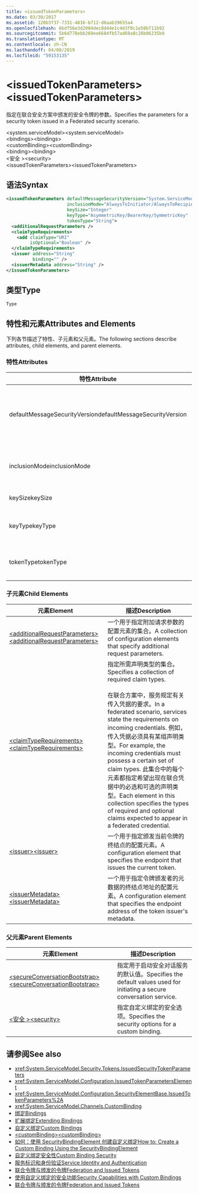 ```yaml
---
title: <issuedTokenParameters>
ms.date: 03/30/2017
ms.assetid: 120b3f37-7331-4816-b712-d6aab39655a4
ms.openlocfilehash: 6bdf56e3d2084dec8d44e1c4d3f0c1e50b711b92
ms.sourcegitcommit: 5b6d778ebb269ee6684fb57ad69a8c28b06235b9
ms.translationtype: MT
ms.contentlocale: zh-CN
ms.lasthandoff: 04/08/2019
ms.locfileid: "59153135"
---
```

# <a name="issuedtokenparameters"></a><span data-ttu-id="dc422-101">\<issuedTokenParameters></span><span class="sxs-lookup"><span data-stu-id="dc422-101">\<issuedTokenParameters></span></span>
<span data-ttu-id="dc422-102">指定在联合安全方案中颁发的安全令牌的参数。</span><span class="sxs-lookup"><span data-stu-id="dc422-102">Specifies the parameters for a security token issued in a Federated security scenario.</span></span>  
  
 <span data-ttu-id="dc422-103">\<system.serviceModel></span><span class="sxs-lookup"><span data-stu-id="dc422-103">\<system.serviceModel></span></span>  
<span data-ttu-id="dc422-104">\<bindings></span><span class="sxs-lookup"><span data-stu-id="dc422-104">\<bindings></span></span>  
<span data-ttu-id="dc422-105">\<customBinding></span><span class="sxs-lookup"><span data-stu-id="dc422-105">\<customBinding></span></span>  
<span data-ttu-id="dc422-106">\<binding></span><span class="sxs-lookup"><span data-stu-id="dc422-106">\<binding></span></span>  
<span data-ttu-id="dc422-107">\<安全 ></span><span class="sxs-lookup"><span data-stu-id="dc422-107">\<security></span></span>  
<span data-ttu-id="dc422-108">\<issuedTokenParameters></span><span class="sxs-lookup"><span data-stu-id="dc422-108">\<issuedTokenParameters></span></span>  
  
## <a name="syntax"></a><span data-ttu-id="dc422-109">语法</span><span class="sxs-lookup"><span data-stu-id="dc422-109">Syntax</span></span>  
  
```xml  
<issuedTokenParameters defaultMessageSecurityVersion="System.ServiceModel.MessageSecurityVersion"
                       inclusionMode="AlwaysToInitiator/AlwaysToRecipient/Never/Once"
                       keySize="Integer"
                       keyType="AsymmetricKey/BearerKey/SymmetricKey"
                       tokenType="String">
  <additionalRequestParameters />
  <claimTypeRequirements>
    <add claimType="URI"
         isOptional="Boolean" />
  </claimTypeRequirements>
  <issuer address="String"
          binding="" />
  <issuerMetadata address="String" />
</issuedTokenParameters>
```  
  
## <a name="type"></a><span data-ttu-id="dc422-110">类型</span><span class="sxs-lookup"><span data-stu-id="dc422-110">Type</span></span>  
 `Type`  
  
## <a name="attributes-and-elements"></a><span data-ttu-id="dc422-111">特性和元素</span><span class="sxs-lookup"><span data-stu-id="dc422-111">Attributes and Elements</span></span>  
 <span data-ttu-id="dc422-112">下列各节描述了特性、子元素和父元素。</span><span class="sxs-lookup"><span data-stu-id="dc422-112">The following sections describe attributes, child elements, and parent elements.</span></span>  
  
### <a name="attributes"></a><span data-ttu-id="dc422-113">特性</span><span class="sxs-lookup"><span data-stu-id="dc422-113">Attributes</span></span>  
  
|<span data-ttu-id="dc422-114">特性</span><span class="sxs-lookup"><span data-stu-id="dc422-114">Attribute</span></span>|<span data-ttu-id="dc422-115">描述</span><span class="sxs-lookup"><span data-stu-id="dc422-115">Description</span></span>|  
|---------------|-----------------|  
|<span data-ttu-id="dc422-116">defaultMessageSecurityVersion</span><span class="sxs-lookup"><span data-stu-id="dc422-116">defaultMessageSecurityVersion</span></span>|<span data-ttu-id="dc422-117">指定安全规范（WS-Security、WS-Trust、WS-Secure Conversation 和 WS-Security Policy）的版本，绑定必须支持这些安全规范。</span><span class="sxs-lookup"><span data-stu-id="dc422-117">Specifies the versions of the security specifications, (WS-Security, WS-Trust, WS-Secure Conversation and WS-Security Policy) that must be supported by the binding.</span></span> <span data-ttu-id="dc422-118">此值的类型为 <xref:System.ServiceModel.MessageSecurityVersion>。</span><span class="sxs-lookup"><span data-stu-id="dc422-118">This value is of type <xref:System.ServiceModel.MessageSecurityVersion>.</span></span>|  
|<span data-ttu-id="dc422-119">inclusionMode</span><span class="sxs-lookup"><span data-stu-id="dc422-119">inclusionMode</span></span>|<span data-ttu-id="dc422-120">指定令牌包含要求。</span><span class="sxs-lookup"><span data-stu-id="dc422-120">Specifies the token inclusion requirements.</span></span> <span data-ttu-id="dc422-121">此属性的类型为 <xref:System.ServiceModel.Security.Tokens.SecurityTokenInclusionMode>。</span><span class="sxs-lookup"><span data-stu-id="dc422-121">This attribute is of type <xref:System.ServiceModel.Security.Tokens.SecurityTokenInclusionMode>.</span></span>|  
|<span data-ttu-id="dc422-122">keySize</span><span class="sxs-lookup"><span data-stu-id="dc422-122">keySize</span></span>|<span data-ttu-id="dc422-123">一个指定令牌的密钥大小的整数。</span><span class="sxs-lookup"><span data-stu-id="dc422-123">An integer that specifies the token key size.</span></span> <span data-ttu-id="dc422-124">默认值为 256。</span><span class="sxs-lookup"><span data-stu-id="dc422-124">The default value is 256.</span></span>|  
|<span data-ttu-id="dc422-125">keyType</span><span class="sxs-lookup"><span data-stu-id="dc422-125">keyType</span></span>|<span data-ttu-id="dc422-126">一个指定密钥类型的 <xref:System.IdentityModel.Tokens.SecurityKeyType> 的有效值。</span><span class="sxs-lookup"><span data-stu-id="dc422-126">A valid value of <xref:System.IdentityModel.Tokens.SecurityKeyType> that specifies the key type.</span></span> <span data-ttu-id="dc422-127">默认值为 `SymmetricKey`。</span><span class="sxs-lookup"><span data-stu-id="dc422-127">The default is `SymmetricKey`.</span></span>|  
|<span data-ttu-id="dc422-128">tokenType</span><span class="sxs-lookup"><span data-stu-id="dc422-128">tokenType</span></span>|<span data-ttu-id="dc422-129">一个指定令牌类型的字符串。</span><span class="sxs-lookup"><span data-stu-id="dc422-129">A string that specifies the token type.</span></span> <span data-ttu-id="dc422-130">默认值为“http://docs.oasis-open.org/wss/oasis-wss-saml-token-profile-1.1#SAML”。</span><span class="sxs-lookup"><span data-stu-id="dc422-130">The default is "http://docs.oasis-open.org/wss/oasis-wss-saml-token-profile-1.1#SAML".</span></span>|  
  
### <a name="child-elements"></a><span data-ttu-id="dc422-131">子元素</span><span class="sxs-lookup"><span data-stu-id="dc422-131">Child Elements</span></span>  
  
|<span data-ttu-id="dc422-132">元素</span><span class="sxs-lookup"><span data-stu-id="dc422-132">Element</span></span>|<span data-ttu-id="dc422-133">描述</span><span class="sxs-lookup"><span data-stu-id="dc422-133">Description</span></span>|  
|-------------|-----------------|  
|[<span data-ttu-id="dc422-134">\<additionalRequestParameters></span><span class="sxs-lookup"><span data-stu-id="dc422-134">\<additionalRequestParameters></span></span>](../../../../../docs/framework/configure-apps/file-schema/wcf/additionalrequestparameters-element.md)|<span data-ttu-id="dc422-135">一个用于指定附加请求参数的配置元素的集合。</span><span class="sxs-lookup"><span data-stu-id="dc422-135">A collection of configuration elements that specify additional request parameters.</span></span>|  
|[<span data-ttu-id="dc422-136">\<claimTypeRequirements></span><span class="sxs-lookup"><span data-stu-id="dc422-136">\<claimTypeRequirements></span></span>](../../../../../docs/framework/configure-apps/file-schema/wcf/claimtyperequirements-element.md)|<span data-ttu-id="dc422-137">指定所需声明类型的集合。</span><span class="sxs-lookup"><span data-stu-id="dc422-137">Specifies a collection of required claim types.</span></span><br /><br /> <span data-ttu-id="dc422-138">在联合方案中，服务规定有关传入凭据的要求。</span><span class="sxs-lookup"><span data-stu-id="dc422-138">In a federated scenario, services state the requirements on incoming credentials.</span></span> <span data-ttu-id="dc422-139">例如，传入凭据必须具有某组声明类型。</span><span class="sxs-lookup"><span data-stu-id="dc422-139">For example, the incoming credentials must possess a certain set of claim types.</span></span> <span data-ttu-id="dc422-140">此集合中的每个元素都指定希望出现在联合凭据中的必选和可选的声明类型。</span><span class="sxs-lookup"><span data-stu-id="dc422-140">Each element in this collection specifies the types of required and optional claims expected to appear in a federated credential.</span></span>|  
|[<span data-ttu-id="dc422-141">\<issuer></span><span class="sxs-lookup"><span data-stu-id="dc422-141">\<issuer></span></span>](../../../../../docs/framework/configure-apps/file-schema/wcf/issuer-of-issuedtokenparameters.md)|<span data-ttu-id="dc422-142">一个用于指定颁发当前令牌的终结点的配置元素。</span><span class="sxs-lookup"><span data-stu-id="dc422-142">A configuration element that specifies the endpoint that issues the current token.</span></span>|  
|[<span data-ttu-id="dc422-143">\<issuerMetadata></span><span class="sxs-lookup"><span data-stu-id="dc422-143">\<issuerMetadata></span></span>](../../../../../docs/framework/configure-apps/file-schema/wcf/issuermetadata-of-issuedtokenparameters.md)|<span data-ttu-id="dc422-144">一个用于指定令牌颁发者的元数据的终结点地址的配置元素。</span><span class="sxs-lookup"><span data-stu-id="dc422-144">A configuration element that specifies the endpoint address of the token issuer's metadata.</span></span>|  
  
### <a name="parent-elements"></a><span data-ttu-id="dc422-145">父元素</span><span class="sxs-lookup"><span data-stu-id="dc422-145">Parent Elements</span></span>  
  
|<span data-ttu-id="dc422-146">元素</span><span class="sxs-lookup"><span data-stu-id="dc422-146">Element</span></span>|<span data-ttu-id="dc422-147">描述</span><span class="sxs-lookup"><span data-stu-id="dc422-147">Description</span></span>|  
|-------------|-----------------|  
|[<span data-ttu-id="dc422-148">\<secureConversationBootstrap></span><span class="sxs-lookup"><span data-stu-id="dc422-148">\<secureConversationBootstrap></span></span>](../../../../../docs/framework/configure-apps/file-schema/wcf/secureconversationbootstrap.md)|<span data-ttu-id="dc422-149">指定用于启动安全对话服务的默认值。</span><span class="sxs-lookup"><span data-stu-id="dc422-149">Specifies the default values used for initiating a secure conversation service.</span></span>|  
|[<span data-ttu-id="dc422-150">\<安全 ></span><span class="sxs-lookup"><span data-stu-id="dc422-150">\<security></span></span>](../../../../../docs/framework/configure-apps/file-schema/wcf/security-of-custombinding.md)|<span data-ttu-id="dc422-151">指定自定义绑定的安全选项。</span><span class="sxs-lookup"><span data-stu-id="dc422-151">Specifies the security options for a custom binding.</span></span>|  
  
## <a name="see-also"></a><span data-ttu-id="dc422-152">请参阅</span><span class="sxs-lookup"><span data-stu-id="dc422-152">See also</span></span>

- <xref:System.ServiceModel.Security.Tokens.IssuedSecurityTokenParameters>
- <xref:System.ServiceModel.Configuration.IssuedTokenParametersElement>
- <xref:System.ServiceModel.Configuration.SecurityElementBase.IssuedTokenParameters%2A>
- <xref:System.ServiceModel.Channels.CustomBinding>
- [<span data-ttu-id="dc422-153">绑定</span><span class="sxs-lookup"><span data-stu-id="dc422-153">Bindings</span></span>](../../../../../docs/framework/wcf/bindings.md)
- [<span data-ttu-id="dc422-154">扩展绑定</span><span class="sxs-lookup"><span data-stu-id="dc422-154">Extending Bindings</span></span>](../../../../../docs/framework/wcf/extending/extending-bindings.md)
- [<span data-ttu-id="dc422-155">自定义绑定</span><span class="sxs-lookup"><span data-stu-id="dc422-155">Custom Bindings</span></span>](../../../../../docs/framework/wcf/extending/custom-bindings.md)
- [<span data-ttu-id="dc422-156">\<customBinding></span><span class="sxs-lookup"><span data-stu-id="dc422-156">\<customBinding></span></span>](../../../../../docs/framework/configure-apps/file-schema/wcf/custombinding.md)
- [<span data-ttu-id="dc422-157">如何：使用 SecurityBindingElement 创建自定义绑定</span><span class="sxs-lookup"><span data-stu-id="dc422-157">How to: Create a Custom Binding Using the SecurityBindingElement</span></span>](../../../../../docs/framework/wcf/feature-details/how-to-create-a-custom-binding-using-the-securitybindingelement.md)
- [<span data-ttu-id="dc422-158">自定义绑定安全性</span><span class="sxs-lookup"><span data-stu-id="dc422-158">Custom Binding Security</span></span>](../../../../../docs/framework/wcf/samples/custom-binding-security.md)
- [<span data-ttu-id="dc422-159">服务标识和身份验证</span><span class="sxs-lookup"><span data-stu-id="dc422-159">Service Identity and Authentication</span></span>](../../../../../docs/framework/wcf/feature-details/service-identity-and-authentication.md)
- [<span data-ttu-id="dc422-160">联合令牌与颁发的令牌</span><span class="sxs-lookup"><span data-stu-id="dc422-160">Federation and Issued Tokens</span></span>](../../../../../docs/framework/wcf/feature-details/federation-and-issued-tokens.md)
- [<span data-ttu-id="dc422-161">使用自定义绑定的安全功能</span><span class="sxs-lookup"><span data-stu-id="dc422-161">Security Capabilities with Custom Bindings</span></span>](../../../../../docs/framework/wcf/feature-details/security-capabilities-with-custom-bindings.md)
- [<span data-ttu-id="dc422-162">联合令牌与颁发的令牌</span><span class="sxs-lookup"><span data-stu-id="dc422-162">Federation and Issued Tokens</span></span>](../../../../../docs/framework/wcf/feature-details/federation-and-issued-tokens.md)
